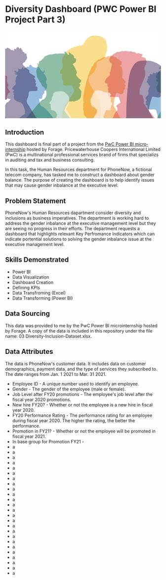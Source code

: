 # Diversity Dashboard (PWC Power BI Project Part 3)
![Introductory Picture](Diversity_Pic.png)
## Introduction
This dashboard is final part of a project from the [PwC Power BI micro-internship](https://www.theforage.com/simulations/pwc-ch/power-bi-cqxg) hosted by Forage. Pricewaterhouse Coopers International Limited (PwC) is a multinational professional services brand of firms that specializs in auditing and tax and business consulting.

In this task, the Human Resources department for PhoneNow, a fictional telecom company, has tasked me to construct a dashboard about gender balance. The purpose of creating the dashboard is to help identify issues that may cause gender inbalance at the executive level.

## Problem Statement
PhoneNow's Human Resources dapartment consider diversity and inclusions as business imperatives. The department is working hard to address the gender inbalance at the executive management level but they are seeing no progress in their efforts. The department requests a dashboard that highlights relevant Key Perfromance Indicators which can indicate portential solutions to solving the gender inbalance issue at the executive management level.

## Skills Demonstrated
* Power BI
* Data Visualization
* Dashboard Creation
* Defining KPIs
* Data Transfroming (Excel)
* Data Transforming (Power BI)

## Data Sourcing
This data was provided to me by the PwC Power BI microinternship hosted by Forage. A copy of the data is included in this repository under the file name: 03 Diversity-Inclusion-Dataset.xlsx.

## Data Attributes
The data is PhoneNow's customer data. It includes data on customer demographics, payment data, and the type of services they subscribed to. The date ranges from Jan. 1 2021 to Mar. 31 2021.
* Employee ID - A unique number used to identify an employee.
* Gender - The gender of the employee (male or female).
* Job Level after FY20 promotions - The employee's job level after the fiscal year 2020 promotions.
* New hire FY20? - Whether or not the employee is a new hire in fiscal year 2020.
* FY20 Performance Rating - The performance rating for an employee during fiscal year 2020. The higher the rating, the better the performance.
* Promotion in FY21? - Whether or not the employee will be promoted in fiscal year 2021.
* In base group for Promotion FY21 - 
* a
* a
* a
* a
* a
* a
* a
* a
* a
* a
* a
* a
* a
* a
* a
* a
* a
* a
* a
* a
* a
* a
* a
* a
* a
